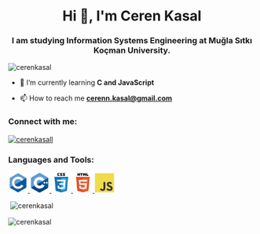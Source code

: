 <h1 align="center">Hi 👋, I'm Ceren Kasal</h1>
<h3 align="center">I am studying Information Systems Engineering at Muğla Sıtkı Koçman University.</h3>

<p align="left"> <img src="https://komarev.com/ghpvc/?username=cerenkasal&label=Profile%20views&color=0e75b6&style=flat" alt="cerenkasal" /> </p>

- 🌱 I’m currently learning **C and JavaScript**

- 📫 How to reach me **cerenn.kasal@gmail.com**

<h3 align="left">Connect with me:</h3>
<p align="left">
<a href="https://instagram.com/cerenkasall" target="blank"><img align="center" src="https://raw.githubusercontent.com/rahuldkjain/github-profile-readme-generator/master/src/images/icons/Social/instagram.svg" alt="cerenkasall" height="30" width="40" /></a>
</p>

<h3 align="left">Languages and Tools:</h3>
<p align="left"> <a href="https://www.cprogramming.com/" target="_blank" rel="noreferrer"> <img src="https://raw.githubusercontent.com/devicons/devicon/master/icons/c/c-original.svg" alt="c" width="40" height="40"/> </a> <a href="https://www.w3schools.com/cpp/" target="_blank" rel="noreferrer"> <img src="https://raw.githubusercontent.com/devicons/devicon/master/icons/cplusplus/cplusplus-original.svg" alt="cplusplus" width="40" height="40"/> </a> <a href="https://www.w3schools.com/css/" target="_blank" rel="noreferrer"> <img src="https://raw.githubusercontent.com/devicons/devicon/master/icons/css3/css3-original-wordmark.svg" alt="css3" width="40" height="40"/> </a> <a href="https://www.w3.org/html/" target="_blank" rel="noreferrer"> <img src="https://raw.githubusercontent.com/devicons/devicon/master/icons/html5/html5-original-wordmark.svg" alt="html5" width="40" height="40"/> </a> <a href="https://developer.mozilla.org/en-US/docs/Web/JavaScript" target="_blank" rel="noreferrer"> <img src="https://raw.githubusercontent.com/devicons/devicon/master/icons/javascript/javascript-original.svg" alt="javascript" width="40" height="40"/> </a> </p>

<p>&nbsp;<img align="center" src="https://github-readme-stats.vercel.app/api?username=cerenkasal&show_icons=true&locale=en" alt="cerenkasal" /></p>

<p><img align="center" src="https://github-readme-streak-stats.herokuapp.com/?user=cerenkasal&" alt="cerenkasal" /></p>
